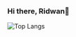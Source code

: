 ### Hi there, Ridwan👋

![Top Langs](https://github-readme-stats.vercel.app/api/top-langs/?username=xridwan&layout=compact)
